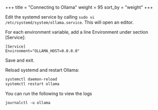 +++
title = "Connecting to Ollama"
weight = 95
sort_by = "weight"
+++



Edit the systemd service by calling `sudo vi /etc/systemd/system/ollama.service`. This will open an editor.

For each environment variable, add a line Environment under section [Service]:

```
[Service]
Environment="OLLAMA_HOST=0.0.0.0"
```

Save and exit.

Reload systemd and restart Ollama:

```sh
systemctl daemon-reload
systemctl restart ollama
```

You can run the following to view the logs

```
journalctl -u ollama
```